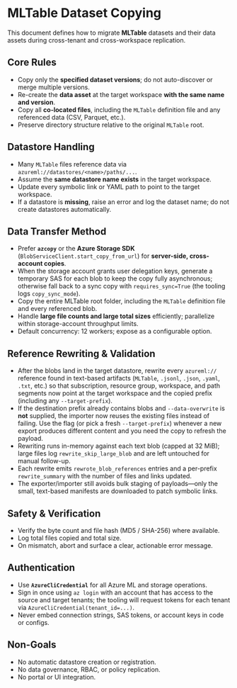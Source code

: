 # MLTable Dataset Copying

This document defines how to migrate **MLTable** datasets and their data assets during cross-tenant and cross-workspace replication.

## Core Rules

- Copy only the **specified dataset versions**; do not auto-discover or merge multiple versions.
- Re-create the **data asset** at the target workspace **with the same name and version**.
- Copy all **co-located files**, including the `MLTable` definition file and any referenced data (CSV, Parquet, etc.).
- Preserve directory structure relative to the original `MLTable` root.

## Datastore Handling

- Many `MLTable` files reference data via `azureml://datastores/<name>/paths/...`.
- Assume the **same datastore name exists** in the target workspace.
- Update every symbolic link or YAML path to point to the target workspace.
- If a datastore is **missing**, raise an error and log the dataset name; do not create datastores automatically.

## Data Transfer Method

- Prefer **`azcopy`** or the **Azure Storage SDK** (`BlobServiceClient.start_copy_from_url`) for **server-side, cross-account copies**.
- When the storage account grants user delegation keys, generate a temporary SAS for each blob to keep the copy fully asynchronous; otherwise fall back to a sync copy with `requires_sync=True` (the tooling logs `copy_sync_mode`).
- Copy the entire MLTable root folder, including the `MLTable` definition file and every referenced blob.
- Handle **large file counts and large total sizes** efficiently; parallelize within storage-account throughput limits.
- Default concurrency: 12 workers; expose as a configurable option.

## Reference Rewriting & Validation

- After the blobs land in the target datastore, rewrite every `azureml://` reference found in text-based artifacts (`MLTable`, `.jsonl`, `.json`, `.yaml`, `.txt`, etc.) so that subscription, resource group, workspace, and path segments now point at the target workspace and the copied prefix (including any `--target-prefix`).
- If the destination prefix already contains blobs and `--data-overwrite` is **not** supplied, the importer now reuses the existing files instead of failing. Use the flag (or pick a fresh `--target-prefix`) whenever a new export produces different content and you need the copy to refresh the payload.
- Rewriting runs in-memory against each text blob (capped at 32 MiB); large files log `rewrite_skip_large_blob` and are left untouched for manual follow-up.
- Each rewrite emits `rewrote_blob_references` entries and a per-prefix `rewrite_summary` with the number of files and links updated.
- The exporter/importer still avoids bulk staging of payloads—only the small, text-based manifests are downloaded to patch symbolic links.

## Safety & Verification

- Verify the byte count and file hash (MD5 / SHA-256) where available.
- Log total files copied and total size.
- On mismatch, abort and surface a clear, actionable error message.

## Authentication

- Use **`AzureCliCredential`** for all Azure ML and storage operations.
- Sign in once using `az login` with an account that has access to the source and target tenants; the tooling will request tokens for each tenant via `AzureCliCredential(tenant_id=...)`.
- Never embed connection strings, SAS tokens, or account keys in code or configs.

## Non-Goals

- No automatic datastore creation or registration.
- No data governance, RBAC, or policy replication.
- No portal or UI integration.
